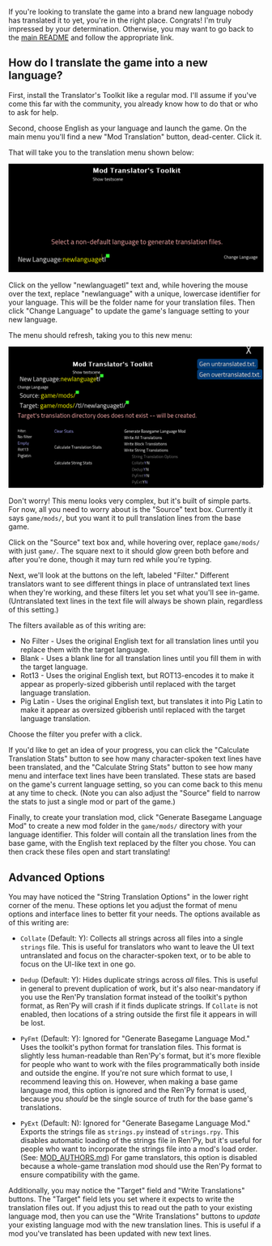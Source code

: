If you're looking to translate the game into a brand new language nobody has translated it to yet, you're in the right place. Congrats! I'm truly impressed by your determination. Otherwise, you may want to go back to the [main README](README.md) and follow the appropriate link.

## How do I translate the game into a new language?

First, install the Translator's Toolkit like a regular mod. I'll assume if you've come this far with the community, you already know how to do that or who to ask for help.

Second, choose English as your language and launch the game. On the main menu you'll find a new "Mod Translation" button, dead-center. Click it.

That will take you to the translation menu shown below:

![English Translation Menu screenshot](screenshots/translate_menu_english.png)

Click on the yellow "newlanguagetl" text and, while hovering the mouse over the text, replace "newlanguage" with a unique, lowercase identifier for your language. This will be the folder name for your translation files. Then click "Change Language" to update the game's language setting to your new language.

The menu should refresh, taking you to this new menu:

![New Language Translation Menu screenshot](screenshots/translate_menu_newlanguage.png)

Don't worry! This menu looks very complex, but it's built of simple parts. For now, all you need to worry about is the "Source" text box. Currently it says `game/mods/`, but you want it to pull translation lines from the base game. 

Click on the "Source" text box and, while hovering over, replace `game/mods/` with just `game/`. The square next to it should glow green both before and after you're done, though it may turn red while you're typing.

Next, we'll look at the buttons on the left, labeled "Filter." Different translators want to see different things in place of untranslated text lines when they're working, and these filters let you set what you'll see in-game. (Untranslated text lines in the text file will always be shown plain, regardless of this setting.)

The filters available as of this writing are:
* No Filter - Uses the original English text for all translation lines until you replace them with the target language.
* Blank - Uses a blank line for all translation lines until you fill them in with the target language.
* Rot13 - Uses the original English text, but ROT13-encodes it to make it appear as properly-sized gibberish until replaced with the target language translation.
* Pig Latin - Uses the original English text, but translates it into Pig Latin to make it appear as oversized gibberish until replaced with the target language translation.

Choose the filter you prefer with a click.

If you'd like to get an idea of your progress, you can click the "Calculate Translation Stats" button to see how many character-spoken text lines have been translated, and the "Calculate String Stats" button to see how many menu and interface text lines have been translated. These stats are based on the game's current language setting, so you can come back to this menu at any time to check. (Note you can also adjust the "Source" field to narrow the stats to just a single mod or part of the game.)

Finally, to create your translation mod, click "Generate Basegame Language Mod" to create a new mod folder in the `game/mods/` directory with your language identifier. This folder will contain all the translation lines from the base game, with the English text replaced by the filter you chose. You can then crack these files open and start translating!

## Advanced Options

You may have noticed the "String Translation Options" in the lower right corner of the menu. These options let you adjust the format of menu options and interface lines to better fit your needs. The options available as of this writing are:

* `Collate` (Default: Y): Collects all strings across all files into a single `strings` file. This is useful for translators who want to leave the UI text untranslated and focus on the character-spoken text, or to be able to focus on the UI-like text in one go.

* `Dedup` (Default: Y): Hides duplicate strings across _all_ files. This is useful in general to prevent duplication of work, but it's also near-mandatory if you use the Ren'Py translation format instead of the toolkit's python format, as Ren'Py will crash if it finds duplicate strings. If `Collate` is not enabled, then locations of a string outside the first file it appears in will be lost.

* `PyFmt` (Default: Y): Ignored for "Generate Basegame Language Mod." Uses the toolkit's python format for translation files. This format is slightly less human-readable than Ren'Py's format, but it's more flexible for people who want to work with the files programmatically both inside and outside the engine. If you're not sure which format to use, I recommend leaving this on. However, when making a base game language mod, this option is ignored and the Ren'Py format is used, because you _should_ be the single source of truth for the base game's translations.

* `PyExt` (Default: N): Ignored for "Generate Basegame Language Mod." Exports the strings file as `strings.py` instead of `strings.rpy`. This disables automatic loading of the strings file in Ren'Py, but it's useful for people who want to incorporate the strings file into a mod's load order. (See: [MOD_AUTHORS.md](MOD_AUTHORS.md)) For game translators, this option is disabled because a whole-game translation mod should use the Ren'Py format to ensure compatibility with the game.

Additionally, you may notice the "Target" field and "Write Translations" buttons. The "Target" field lets you set where it expects to write the translation files out. If you adjust this to read out the path to your existing language mod, then you can use the "Write Translations" buttons to _update_ your existing language mod with the new translation lines. This is useful if a mod you've translated has been updated with new text lines.